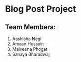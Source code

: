 # Blog Post Project

## Team Members:
1. Aashisha Negi
2. Amaan Hussain
3. Malveena Phogat
4. Sanaya Bharadwaj
